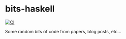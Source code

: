 # bits-haskell

[![CI](https://github.com/henrytill/bits-haskell/actions/workflows/ci.yml/badge.svg)](https://github.com/henrytill/bits-haskell/actions/workflows/ci.yml)

Some random bits of code from papers, blog posts, etc...
